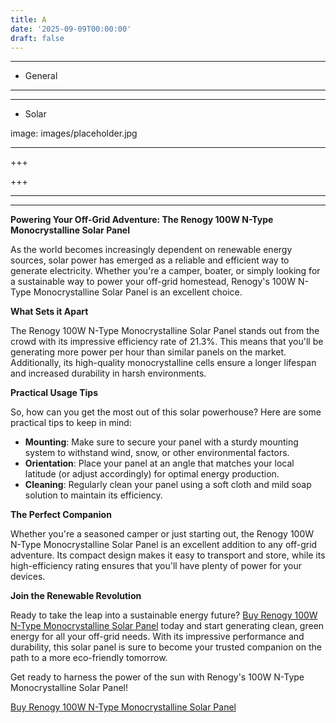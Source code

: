 ```yaml
---
title: A
date: '2025-09-09T00:00:00'
draft: false
---
```


---




- General
---

---

- Solar

image: images/placeholder.jpg

---

+++






+++





---



---
**Powering Your Off-Grid Adventure: The Renogy 100W N-Type Monocrystalline Solar Panel**

As the world becomes increasingly dependent on renewable energy sources, solar power has emerged as a reliable and efficient way to generate electricity. Whether you're a camper, boater, or simply looking for a sustainable way to power your off-grid homestead, Renogy's 100W N-Type Monocrystalline Solar Panel is an excellent choice.

**What Sets it Apart**

The Renogy 100W N-Type Monocrystalline Solar Panel stands out from the crowd with its impressive efficiency rate of 21.3%. This means that you'll be generating more power per hour than similar panels on the market. Additionally, its high-quality monocrystalline cells ensure a longer lifespan and increased durability in harsh environments.

**Practical Usage Tips**

So, how can you get the most out of this solar powerhouse? Here are some practical tips to keep in mind:

* **Mounting**: Make sure to secure your panel with a sturdy mounting system to withstand wind, snow, or other environmental factors.
* **Orientation**: Place your panel at an angle that matches your local latitude (or adjust accordingly) for optimal energy production.
* **Cleaning**: Regularly clean your panel using a soft cloth and mild soap solution to maintain its efficiency.

**The Perfect Companion**

Whether you're a seasoned camper or just starting out, the Renogy 100W N-Type Monocrystalline Solar Panel is an excellent addition to any off-grid adventure. Its compact design makes it easy to transport and store, while its high-efficiency rating ensures that you'll have plenty of power for your devices.

**Join the Renewable Revolution**

Ready to take the leap into a sustainable energy future? [Buy Renogy 100W N-Type Monocrystalline Solar Panel](https://www.amazon.com/dp/B0D3DZWXT4) today and start generating clean, green energy for all your off-grid needs. With its impressive performance and durability, this solar panel is sure to become your trusted companion on the path to a more eco-friendly tomorrow.

Get ready to harness the power of the sun with Renogy's 100W N-Type Monocrystalline Solar Panel!

[Buy Renogy 100W N-Type Monocrystalline Solar Panel](https://www.amazon.com/dp/B0D3DZWXT4)